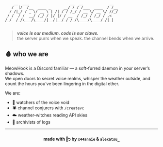 ```
    __  ___                   __  __            __  
   /  |/  /__  ____ _      __/ / / /___  ____  / /__
  / /|_/ / _ \/ __ \ | /| / / /_/ / __ \/ __ \/ //_/
 / /  / /  __/ /_/ / |/ |/ / __  / /_/ / /_/ / ,<   
/_/  /_/\___/\____/|__/|__/_/ /_/\____/\____/_/|_|  
                                                    
```
> ***voice is our medium. code is our claws.***  
> the server purrs when we speak. the channel bends when we arrive.



## 🩸 who we are

MeowHook is a Discord familiar — a soft-furred daemon in your server’s shadows.  
We open doors to secret voice realms, whisper the weather outside, and count the hours you’ve been lingering in the digital ether.

We are:

* 🖤 watchers of the voice void
* 🕷 channel conjurers with `/createvc`
* ☁️ weather-witches reading API skies
* 🩶 archivists of logs

---

<div align="center">

#### made with ᥫ᭡ by `x44annie` & `alexatsu_`

</div>
